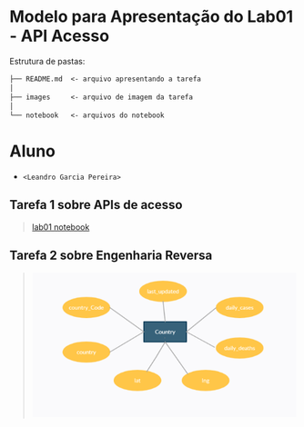# Modelo para Apresentação do Lab01 - API Acesso

Estrutura de pastas:

~~~
├── README.md  <- arquivo apresentando a tarefa
│
├── images     <- arquivo de imagem da tarefa
│
└── notebook   <- arquivos do notebook
~~~

# Aluno
* `<Leandro Garcia Pereira>`

## Tarefa 1 sobre APIs de acesso

> [lab01 notebook](https://github.com/LeandroGarciaP/MC536/blob/main/lab01/notebook/lab01_api.ipynb)

## Tarefa 2 sobre Engenharia Reversa
>
>
> ![Diagrama ER](images/diagrama_ER.png)
